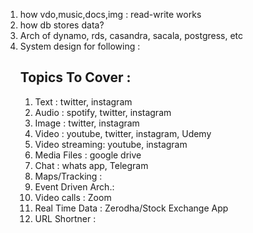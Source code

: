 1. how vdo,music,docs,img : read-write works
2. how db stores data?
3. Arch of dynamo, rds, casandra, sacala, postgress, etc
4. System design for following :
    ## Topics To  Cover :
    1. Text  : twitter, instagram
    2. Audio : spotify, twitter, instagram
    3. Image : twitter, instagram
    4. Video : youtube, twitter, instagram, Udemy
    5. Video streaming: youtube, instagram
    6. Media Files : google drive
    7. Chat : whats app, Telegram
    8. Maps/Tracking :
    9. Event Driven Arch.:
    10. Video calls : Zoom
    11. Real Time Data : Zerodha/Stock Exchange App
    12. URL Shortner : 